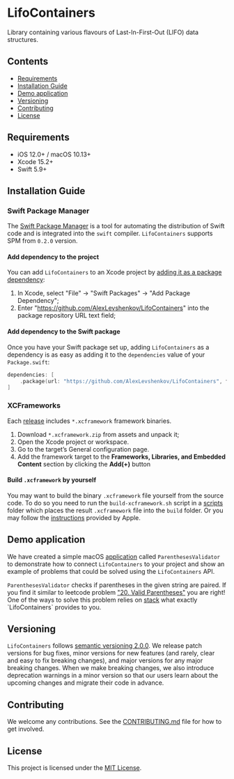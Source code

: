 # LifoContainers

Library containing various flavours of Last-In-First-Out (LIFO) data structures.

## Contents

- [Requirements](#requirements)
- [Installation Guide](#installation-guide)
- [Demo application](#demo-application)
- [Versioning](#versioning)
- [Contributing](#contributing)
- [License](#license)

## Requirements

- iOS 12.0+ / macOS 10.13+
- Xcode 15.2+
- Swift 5.9+

## Installation Guide

### Swift Package Manager

The [Swift Package Manager](https://swift.org/package-manager/) is a tool for automating the distribution of Swift code and is integrated into the `swift` compiler. `LifoContainers` supports SPM from `0.2.0` version.

#### Add dependency to the project

You can add `LifoContainers` to an Xcode project by [adding it as a package dependency](https://developer.apple.com/documentation/xcode/adding-package-dependencies-to-your-app#Add-a-package-dependency):
1. In Xcode, select "File" → "Swift Packages" → "Add Package Dependency";
2. Enter "https://github.com/AlexLevshenkov/LifoContainers" into the package repository URL text field;

#### Add dependency to the Swift package

Once you have your Swift package set up, adding `LifoContainers` as a dependency is as easy as adding it to the `dependencies` value of your `Package.swift`:

```swift
dependencies: [
    .package(url: "https://github.com/AlexLevshenkov/LifoContainers", from: "<version>")
]
```

### XCFrameworks

Each [release](https://github.com/AlexLevshenkov/LifoContainers/releases) includes `*.xcframework` framework binaries.

1. Download `*.xcframework.zip` from assets and unpack it;
2. Open the Xcode project or workspace.
3. Go to the target’s General configuration page.
4. Add the framework target to the **Frameworks, Libraries, and Embedded Content** section by clicking the **Add(+)** button

#### Build `.xcframework` by yourself

You may want to build the binary `.xcframework` file yourself from the source code. To do so you need to run the `build-xcframework.sh` script in a [scripts](./scripts/) folder which places the result `.xcframework` file into the `build` folder. Or you may follow the [instructions](https://developer.apple.com/documentation/xcode/creating-a-multi-platform-binary-framework-bundle#Create-archives-for-frameworks-or-libraries) provided by Apple.

## Demo application

We have created a simple macOS [application](./DemoApp/) called `ParenthesesValidator` to demonstrate how to connect `LifoContainers` to your project and show an example of problems that could be solved using the `LifoContainers` API.

`ParenthesesValidator` checks if parentheses in the given string are paired. If you find it similar to leetcode problem ["20. Valid Parentheses"](https://leetcode.com/problems/valid-parentheses/description/) you are right! One of the ways to solve this problem relies on [stack](https://en.wikipedia.org/wiki/Stack_(abstract_data_type)) what exactly `LifoContainers` provides to you.

## Versioning

`LifoContainers` follows [semantic versioning 2.0.0](https://semver.org/). We release patch versions for bug fixes, minor versions for new features (and rarely, clear and easy to fix breaking changes), and major versions for any major breaking changes. When we make breaking changes, we also introduce deprecation warnings in a minor version so that our users learn about the upcoming changes and migrate their code in advance.

## Contributing

We welcome any contributions. See the [CONTRIBUTING.md](./CONTRIBUTING.md) file for how to get involved.

## License

This project is licensed under the [MIT License](./LICENSE).
